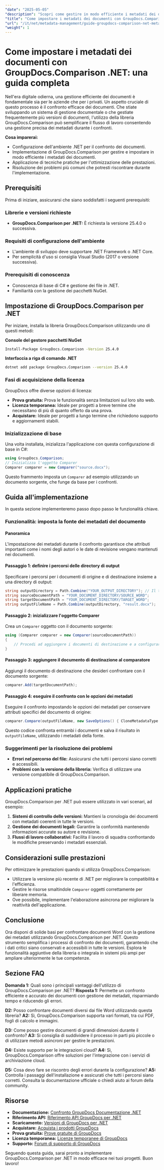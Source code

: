 ```yaml
---
"date": "2025-05-05"
"description": "Scopri come gestire in modo efficiente i metadati dei documenti utilizzando GroupDocs.Comparison .NET. Questa guida illustra le tecniche di configurazione, implementazione e ottimizzazione."
"title": "Come impostare i metadati dei documenti con GroupDocs.Comparison .NET per una gestione efficiente dei documenti"
"url": "/it/net/metadata-management/guide-groupdocs-comparison-net-metadata-setting/"
"weight": 1
---
```


# Come impostare i metadati dei documenti con GroupDocs.Comparison .NET: una guida completa

Nell'era digitale odierna, una gestione efficiente dei documenti è fondamentale sia per le aziende che per i privati. Un aspetto cruciale di questo processo è il confronto efficace dei documenti. Che stiate sviluppando un sistema di gestione documentale o che gestiate frequentemente più versioni di documenti, l'utilizzo della libreria GroupDocs.Comparison può semplificare il flusso di lavoro consentendo una gestione precisa dei metadati durante i confronti.

**Cosa imparerai:**
- Configurazione dell'ambiente .NET per il confronto dei documenti.
- Implementazione di GroupDocs.Comparison per gestire e impostare in modo efficiente i metadati dei documenti.
- Applicazione di tecniche pratiche per l'ottimizzazione delle prestazioni.
- Risoluzione dei problemi più comuni che potresti riscontrare durante l'implementazione.

## Prerequisiti

Prima di iniziare, assicurarsi che siano soddisfatti i seguenti prerequisiti:

### Librerie e versioni richieste
- **GroupDocs.Comparison per .NET:** È richiesta la versione 25.4.0 o successiva.

### Requisiti di configurazione dell'ambiente
- L'ambiente di sviluppo deve supportare .NET Framework o .NET Core.
- Per semplicità d'uso si consiglia Visual Studio (2017 o versione successiva).

### Prerequisiti di conoscenza
- Conoscenza di base di C# e gestione dei file in .NET.
- Familiarità con la gestione dei pacchetti NuGet.

## Impostazione di GroupDocs.Comparison per .NET

Per iniziare, installa la libreria GroupDocs.Comparison utilizzando uno di questi metodi:

**Console del gestore pacchetti NuGet**
```bash
Install-Package GroupDocs.Comparison -Version 25.4.0
```

**Interfaccia a riga di comando .NET**
```bash
dotnet add package GroupDocs.Comparison --version 25.4.0
```

### Fasi di acquisizione della licenza

GroupDocs offre diverse opzioni di licenza:
- **Prova gratuita:** Prova le funzionalità senza limitazioni sul loro sito web.
- **Licenza temporanea:** Ideale per progetti a breve termine che necessitano di più di quanto offerto da una prova.
- **Acquistare:** Ideale per progetti a lungo termine che richiedono supporto e aggiornamenti stabili.

### Inizializzazione di base

Una volta installata, inizializza l'applicazione con questa configurazione di base in C#:
```csharp
using GroupDocs.Comparison;
// Inizializza l'oggetto Comparer
Comparer comparer = new Comparer("source.docx");
```
Questo frammento imposta un `Comparer` ad esempio utilizzando un documento sorgente, che funge da base per i confronti.

## Guida all'implementazione

In questa sezione implementeremo passo dopo passo le funzionalità chiave.

### Funzionalità: imposta la fonte dei metadati del documento

#### Panoramica
L'impostazione dei metadati durante il confronto garantisce che attributi importanti come i nomi degli autori o le date di revisione vengano mantenuti nei documenti.

#### Passaggio 1: definire i percorsi delle directory di output
Specificare i percorsi per i documenti di origine e di destinazione insieme a una directory di output:
```csharp
string outputDirectory = Path.Combine("YOUR_OUTPUT_DIRECTORY"); // Il tuo percorso attuale qui
string sourceDocumentPath = "YOUR_DOCUMENT_DIRECTORY/SOURCE_WORD";
string targetDocumentPath = "YOUR_DOCUMENT_DIRECTORY/TARGET_WORD";
string outputFileName = Path.Combine(outputDirectory, "result.docx");
```

#### Passaggio 2: inizializzare l'oggetto Comparer
Crea un `Comparer` oggetto con il documento sorgente:
```csharp
using (Comparer comparer = new Comparer(sourceDocumentPath))
{
    // Procedi ad aggiungere i documenti di destinazione e a configurare le opzioni dei metadati.
}
```

#### Passaggio 3: aggiungere il documento di destinazione al comparatore
Aggiungi il documento di destinazione che desideri confrontare con il documento sorgente:
```csharp
comparer.Add(targetDocumentPath);
```

#### Passaggio 4: eseguire il confronto con le opzioni dei metadati
Eseguire il confronto impostando le opzioni dei metadati per conservare attributi specifici del documento di origine:
```csharp
comparer.Compare(outputFileName, new SaveOptions() { CloneMetadataType = MetadataType.Source });
```
Questo codice confronta entrambi i documenti e salva il risultato in `outputFileName`, utilizzando i metadati della fonte.

### Suggerimenti per la risoluzione dei problemi
- **Errori nel percorso del file:** Assicurarsi che tutti i percorsi siano corretti e accessibili.
- **Problemi con la versione della libreria:** Verifica di utilizzare una versione compatibile di GroupDocs.Comparison.

## Applicazioni pratiche

GroupDocs.Comparison per .NET può essere utilizzato in vari scenari, ad esempio:
1. **Sistemi di controllo delle versioni:** Mantieni la cronologia dei documenti con metadati coerenti in tutte le versioni.
2. **Gestione dei documenti legali:** Garantire la conformità mantenendo informazioni accurate su autore e revisione.
3. **Flussi di lavoro collaborativi:** Facilita il lavoro di squadra confrontando le modifiche preservando i metadati essenziali.

## Considerazioni sulle prestazioni

Per ottimizzare le prestazioni quando si utilizza GroupDocs.Comparison:
- Utilizzare la versione più recente di .NET per migliorare la compatibilità e l'efficienza.
- Gestire le risorse smaltindole `Comparer` oggetti correttamente per liberare memoria.
- Ove possibile, implementare l'elaborazione asincrona per migliorare la reattività dell'applicazione.

## Conclusione

Ora disponi di solide basi per confrontare documenti Word con la gestione dei metadati utilizzando GroupDocs.Comparison per .NET. Questo strumento semplifica i processi di confronto dei documenti, garantendo che i dati critici siano conservati e accessibili in tutte le versioni. Esplora le funzionalità aggiuntive della libreria o integrala in sistemi più ampi per ampliare ulteriormente le tue competenze.

## Sezione FAQ

**Domanda 1:** Quali sono i principali vantaggi dell'utilizzo di GroupDocs.Comparison per .NET?
**Risposta 1:** Permette un confronto efficiente e accurato dei documenti con gestione dei metadati, risparmiando tempo e riducendo gli errori.

**D2:** Posso confrontare documenti diversi dai file Word utilizzando questa libreria?
**A2:** Sì, GroupDocs.Comparison supporta vari formati, tra cui PDF, fogli di calcolo e immagini.

**D3:** Come posso gestire documenti di grandi dimensioni durante il confronto?
**A3:** Si consiglia di suddividere il processo in parti più piccole o di utilizzare metodi asincroni per gestire le prestazioni.

**D4:** Esiste supporto per le integrazioni cloud?
**A4:** Sì, GroupDocs.Comparison offre soluzioni per l'integrazione con i servizi di archiviazione cloud.

**D5:** Cosa devo fare se riscontro degli errori durante la configurazione?
**A5:** Controlla i passaggi dell'installazione e assicurati che tutti i percorsi siano corretti. Consulta la documentazione ufficiale o chiedi aiuto ai forum della community.

## Risorse
- **Documentazione:** [Confronto GroupDocs Documentazione .NET](https://docs.groupdocs.com/comparison/net/)
- **Riferimento API:** [Riferimento API GroupDocs per .NET](https://reference.groupdocs.com/comparison/net/)
- **Scaricamento:** [Versioni di GroupDocs per .NET](https://releases.groupdocs.com/comparison/net/)
- **Acquistare:** [Acquista i prodotti GroupDocs](https://purchase.groupdocs.com/buy)
- **Prova gratuita:** [Prove gratuite di GroupDocs](https://releases.groupdocs.com/comparison/net/)
- **Licenza temporanea:** [Licenze temporanee di GroupDocs](https://purchase.groupdocs.com/temporary-license/)
- **Supporto:** [Forum di supporto di GroupDocs](https://forum.groupdocs.com/c/comparison/)

Seguendo questa guida, sarai pronto a implementare GroupDocs.Comparison per .NET in modo efficace nei tuoi progetti. Buon lavoro!